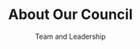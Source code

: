 ---
layout: bio
name: Mr. Chris DeRusha
permalink: /about/members-and-leadership/deRusha-Chris/
subtitle: Team and Leadership
title: About Our Council

position: Federal Chief Information Security Officer
agency: Office of Management and Budget
bio-image: /OMB_Seal.png
bio-image-alt-text: OMB Seal
bio-phone: 
bio-email:
---